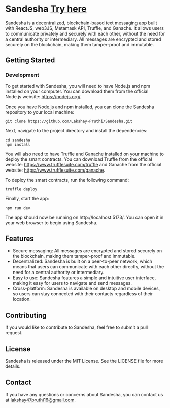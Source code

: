 # Sandesha <a href="https://lakshay-pruthi.github.io/Sandesha/" > Try here</a>

Sandesha is a decentralized, blockchain-based text messaging app built with ReactJS, web3JS, Metamask API, Truffle, and Ganache. It allows users to communicate privately and securely with each other, without the need for a central authority or intermediary. All messages are encrypted and stored securely on the blockchain, making them tamper-proof and immutable.

## Getting Started

### Development

To get started with Sandesha, you will need to have Node.js and npm installed on your computer. You can download them from the official Node.js website: https://nodejs.org/

Once you have Node.js and npm installed, you can clone the Sandesha repository to your local machine:

```
git clone https://github.com/Lakshay-Pruthi/Sandesha.git
```

Next, navigate to the project directory and install the dependencies:

```
cd sandesha
npm install
```

You will also need to have Truffle and Ganache installed on your machine to deploy the smart contracts. You can download Truffle from the official website: https://www.trufflesuite.com/truffle and Ganache from the official website: https://www.trufflesuite.com/ganache.

To deploy the smart contracts, run the following command:

```
truffle deploy
```

Finally, start the app:

```
npm run dev
```

The app should now be running on http://localhost:5173/. You can open it in your web browser to begin using Sandesha.

## Features

- Secure messaging: All messages are encrypted and stored securely on the blockchain, making them tamper-proof and immutable.
- Decentralized: Sandesha is built on a peer-to-peer network, which means that users can communicate with each other directly, without the need for a central authority or intermediary.
- Easy to use: Sandesha features a simple and intuitive user interface, making it easy for users to navigate and send messages.
- Cross-platform: Sandesha is available on desktop and mobile devices, so users can stay connected with their contacts regardless of their location.

## Contributing

If you would like to contribute to Sandesha, feel free to submit a pull request.

## License

Sandesha is released under the MIT License. See the LICENSE file for more details.

## Contact

If you have any questions or concerns about Sandesha, you can contact us at lakshay47pruthi16@gmail.com.

